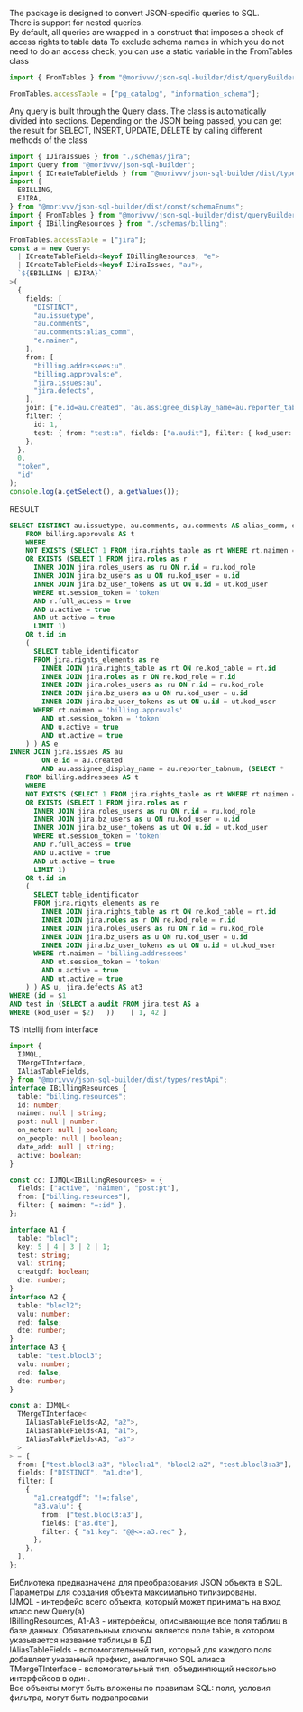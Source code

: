 The package is designed to convert JSON-specific queries to SQL.  
There is support for nested queries.  
By default, all queries are wrapped in a construct that imposes a check of access rights to table data
To exclude schema names in which you do not need to do an access check, you can use a static variable in the FromTables class

```ts
import { FromTables } from "@morivvv/json-sql-builder/dist/queryBuilder/FromTables";

FromTables.accessTable = ["pg_catalog", "information_schema"];
```

Any query is built through the Query class. The class is automatically divided into sections. Depending on the JSON being passed, you can get the result for SELECT, INSERT, UPDATE, DELETE by calling different methods of the class

```ts
import { IJiraIssues } from "./schemas/jira";
import Query from "@morivvv/json-sql-builder";
import { ICreateTableFields } from "@morivvv/json-sql-builder/dist/types/restApi";
import {
  EBILLING,
  EJIRA,
} from "@morivvv/json-sql-builder/dist/const/schemaEnums";
import { FromTables } from "@morivvv/json-sql-builder/dist/queryBuilder/FromTables";
import { IBillingResources } from "./schemas/billing";

FromTables.accessTable = ["jira"];
const a = new Query<
  | ICreateTableFields<keyof IBillingResources, "e">
  | ICreateTableFields<keyof IJiraIssues, "au">,
  `${EBILLING | EJIRA}`
>(
  {
    fields: [
      "DISTINCT",
      "au.issuetype",
      "au.comments",
      "au.comments:alias_comm",
      "e.naimen",
    ],
    from: [
      "billing.addressees:u",
      "billing.approvals:e",
      "jira.issues:au",
      "jira.defects",
    ],
    join: ["e.id=au.created", "au.assignee_display_name=au.reporter_tabnum"],
    filter: {
      id: 1,
      test: { from: "test:a", fields: ["a.audit"], filter: { kod_user: 42 } },
    },
  },
  0,
  "token",
  "id"
);
console.log(a.getSelect(), a.getValues());
```

RESULT

```sql
SELECT DISTINCT au.issuetype, au.comments, au.comments AS alias_comm, e.naimen FROM (SELECT *
    FROM billing.approvals AS t
    WHERE
    NOT EXISTS (SELECT 1 FROM jira.rights_table as rt WHERE rt.naimen = 'billing.approvals' AND rt.active=true)
    OR EXISTS (SELECT 1 FROM jira.roles as r
      INNER JOIN jira.roles_users as ru ON r.id = ru.kod_role
      INNER JOIN jira.bz_users as u ON ru.kod_user = u.id
      INNER JOIN jira.bz_user_tokens as ut ON u.id = ut.kod_user
      WHERE ut.session_token = 'token'
      AND r.full_access = true
      AND u.active = true
      AND ut.active = true
      LIMIT 1)
    OR t.id in
    (
      SELECT table_identificator
      FROM jira.rights_elements as re
        INNER JOIN jira.rights_table as rt ON re.kod_table = rt.id
        INNER JOIN jira.roles as r ON re.kod_role = r.id
        INNER JOIN jira.roles_users as ru ON r.id = ru.kod_role
        INNER JOIN jira.bz_users as u ON ru.kod_user = u.id
        INNER JOIN jira.bz_user_tokens as ut ON u.id = ut.kod_user
      WHERE rt.naimen = 'billing.approvals'
        AND ut.session_token = 'token'
        AND u.active = true
        AND ut.active = true
    ) ) AS e
INNER JOIN jira.issues AS au
        ON e.id = au.created
        AND au.assignee_display_name = au.reporter_tabnum, (SELECT *
    FROM billing.addressees AS t
    WHERE
    NOT EXISTS (SELECT 1 FROM jira.rights_table as rt WHERE rt.naimen = 'billing.addressees' AND rt.active=true)
    OR EXISTS (SELECT 1 FROM jira.roles as r
      INNER JOIN jira.roles_users as ru ON r.id = ru.kod_role
      INNER JOIN jira.bz_users as u ON ru.kod_user = u.id
      INNER JOIN jira.bz_user_tokens as ut ON u.id = ut.kod_user
      WHERE ut.session_token = 'token'
      AND r.full_access = true
      AND u.active = true
      AND ut.active = true
      LIMIT 1)
    OR t.id in
    (
      SELECT table_identificator
      FROM jira.rights_elements as re
        INNER JOIN jira.rights_table as rt ON re.kod_table = rt.id
        INNER JOIN jira.roles as r ON re.kod_role = r.id
        INNER JOIN jira.roles_users as ru ON r.id = ru.kod_role
        INNER JOIN jira.bz_users as u ON ru.kod_user = u.id
        INNER JOIN jira.bz_user_tokens as ut ON u.id = ut.kod_user
      WHERE rt.naimen = 'billing.addressees'
        AND ut.session_token = 'token'
        AND u.active = true
        AND ut.active = true
    ) ) AS u, jira.defects AS at3
WHERE (id = $1
AND test in (SELECT a.audit FROM jira.test AS a
WHERE (kod_user = $2)   ))    [ 1, 42 ]
```

TS Intellij from interface

```ts
import {
  IJMQL,
  TMergeTInterface,
  IAliasTableFields,
} from "@morivvv/json-sql-builder/dist/types/restApi";
interface IBillingResources {
  table: "billing.resources";
  id: number;
  naimen: null | string;
  post: null | number;
  on_meter: null | boolean;
  on_people: null | boolean;
  date_add: null | string;
  active: boolean;
}

const сс: IJMQL<IBillingResources> = {
  fields: ["active", "naimen", "post:pt"],
  from: ["billing.resources"],
  filter: { naimen: "=:id" },
};

interface A1 {
  table: "blocl";
  key: 5 | 4 | 3 | 2 | 1;
  test: string;
  val: string;
  creatgdf: boolean;
  dte: number;
}
interface A2 {
  table: "blocl2";
  valu: number;
  red: false;
  dte: number;
}
interface A3 {
  table: "test.blocl3";
  valu: number;
  red: false;
  dte: number;
}

const a: IJMQL<
  TMergeTInterface<
    IAliasTableFields<A2, "a2">,
    IAliasTableFields<A1, "a1">,
    IAliasTableFields<A3, "a3">
  >
> = {
  from: ["test.blocl3:a3", "blocl:a1", "blocl2:a2", "test.blocl3:a3"],
  fields: ["DISTINCT", "a1.dte"],
  filter: [
    {
      "a1.creatgdf": "!=:false",
      "a3.valu": {
        from: ["test.blocl3:a3"],
        fields: ["a3.dte"],
        filter: { "a1.key": "@@<=:a3.red" },
      },
    },
  ],
};
```

Библиотека предназначена для преобразования JSON объекта в SQL.  
Параметры для создания объекта максимально типизированы.  
IJMQL - интерфейс всего объекта, который может принимать на вход класс new Query(a)  
IBillingResources, A1-A3 - интерфейсы, описывающие все поля таблиц в базе данных. Обязательным ключом является поле table, в котором указывается название таблицы в БД  
IAliasTableFields - вспомогательный тип, который для каждого поля добавляет указанный префикс, аналогично SQL алиаса  
TMergeTInterface - вспомогательный тип, объединяющий несколько интерфейсов в один.  
Все объекты могут быть вложены по правилам SQL: поля, условия фильтра, могут быть подзапросами
